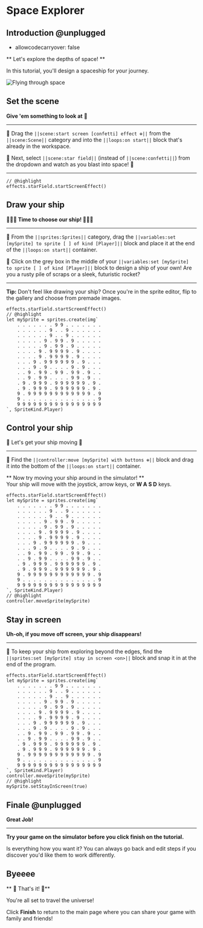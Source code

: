 # Space Explorer


## Introduction @unplugged
* allowcodecarryover: false


** Let's explore the depths of space! **

In this tutorial, you'll design a spaceship for your journey.

![Flying through space](/static/skillmap/space/space1.gif "Blasting through a starfield" )

## Set the scene
**Give 'em something to look at** 🔭

---


🔲 Drag the ``||scene:start screen [confetti] effect ⊕||`` from the  ``||scene:Scene||`` category and
into the ``||loops:on start||`` block that's already in the workspace.

🔲 Next, select ``||scene:star field||`` (instead of ``||scene:confetti||``) from the dropdown
and watch as you blast into space! 🚀 


---


```blocks
// @highlight
effects.starField.startScreenEffect()
```



## Draw your ship
**🧑🏿‍🚀 Time to choose our ship! 👩🏾‍🚀**

---

🔲 From the ``||sprites:Sprites||`` category, drag the ``||variables:set [mySprite] to sprite [ ] of kind [Player]||`` 
block  and place it at the end of the ``||loops:on start||`` container.

🔲 Click on the grey box in the middle of your
 ``||variables:set [mySprite] to sprite [ ] of kind [Player]||`` block
to design a ship of your own! Are you a rusty pile of scraps or a sleek, futuristic rocket?

---

**Tip:** Don't feel like drawing your ship? Once you're in the sprite editor,
flip to the gallery and choose from premade images.

```blocks
effects.starField.startScreenEffect()
// @highlight
let mySprite = sprites.create(img`
    . . . . . . . 9 9 . . . . . . .
    . . . . . . 9 . . 9 . . . . . .
    . . . . . . 9 . . 9 . . . . . .
    . . . . . 9 . 9 9 . 9 . . . . .
    . . . . . 9 . 9 9 . 9 . . . . .
    . . . . 9 . 9 9 9 9 . 9 . . . .
    . . . . 9 . 9 9 9 9 . 9 . . . .
    . . . 9 . 9 9 9 9 9 9 . 9 . . .
    . . . 9 . 9 . . . . 9 . 9 . . .
    . . 9 . 9 9 . 9 9 . 9 9 . 9 . .
    . . 9 . 9 9 . . . . 9 9 . 9 . .
    . 9 . 9 9 9 . 9 9 9 9 9 9 . 9 .
    . 9 . 9 9 9 . 9 9 9 9 9 9 . 9 .
    9 . 9 9 9 9 9 9 9 9 9 9 9 9 . 9
    9 . . . . . . . . . . . . . . 9
    9 9 9 9 9 9 9 9 9 9 9 9 9 9 9 9
`, SpriteKind.Player)
```

## Control your ship

🌟 Let's get your ship moving 🌟

---

🔲 Find the ``||controller:move [mySprite] with buttons ⊕||`` block 
and drag it into the bottom of the ``||loops:on start||`` container. 

** Now try moving your ship around in the simulator! **  
Your ship will move with the joystick, arrow keys, or **W A S D** keys.  



```blocks
effects.starField.startScreenEffect()
let mySprite = sprites.create(img`
    . . . . . . . 9 9 . . . . . . .
    . . . . . . 9 . . 9 . . . . . .
    . . . . . . 9 . . 9 . . . . . .
    . . . . . 9 . 9 9 . 9 . . . . .
    . . . . . 9 . 9 9 . 9 . . . . .
    . . . . 9 . 9 9 9 9 . 9 . . . .
    . . . . 9 . 9 9 9 9 . 9 . . . .
    . . . 9 . 9 9 9 9 9 9 . 9 . . .
    . . . 9 . 9 . . . . 9 . 9 . . .
    . . 9 . 9 9 . 9 9 . 9 9 . 9 . .
    . . 9 . 9 9 . . . . 9 9 . 9 . .
    . 9 . 9 9 9 . 9 9 9 9 9 9 . 9 .
    . 9 . 9 9 9 . 9 9 9 9 9 9 . 9 .
    9 . 9 9 9 9 9 9 9 9 9 9 9 9 . 9
    9 . . . . . . . . . . . . . . 9
    9 9 9 9 9 9 9 9 9 9 9 9 9 9 9 9
`, SpriteKind.Player)
// @highlight
controller.moveSprite(mySprite)
```

## Stay in screen

**Uh-oh, if you move off screen, your ship disappears!**

---

🔲 To keep your ship from exploring beyond the edges, find
 the ``||sprites:set [mySprite] stay in screen <on>||`` block and
snap it in at the end of the program.
 


```blocks
effects.starField.startScreenEffect()
let mySprite = sprites.create(img`
    . . . . . . . 9 9 . . . . . . .
    . . . . . . 9 . . 9 . . . . . .
    . . . . . . 9 . . 9 . . . . . .
    . . . . . 9 . 9 9 . 9 . . . . .
    . . . . . 9 . 9 9 . 9 . . . . .
    . . . . 9 . 9 9 9 9 . 9 . . . .
    . . . . 9 . 9 9 9 9 . 9 . . . .
    . . . 9 . 9 9 9 9 9 9 . 9 . . .
    . . . 9 . 9 . . . . 9 . 9 . . .
    . . 9 . 9 9 . 9 9 . 9 9 . 9 . .
    . . 9 . 9 9 . . . . 9 9 . 9 . .
    . 9 . 9 9 9 . 9 9 9 9 9 9 . 9 .
    . 9 . 9 9 9 . 9 9 9 9 9 9 . 9 .
    9 . 9 9 9 9 9 9 9 9 9 9 9 9 . 9
    9 . . . . . . . . . . . . . . 9
    9 9 9 9 9 9 9 9 9 9 9 9 9 9 9 9
`, SpriteKind.Player)
controller.moveSprite(mySprite)
// @highlight
mySprite.setStayInScreen(true)

```


## Finale @unplugged

**Great Job!**

---

**Try your game on the simulator
before you click finish on the tutorial.**  

Is everything how you want it? You can always go back and edit steps if you discover you'd like them to work differently.



## Byeeee

** 🚀 That's it! 🚀**

You're all set to travel the universe!

Click **Finish** to return to the main page where you can share your game
with family and friends!

